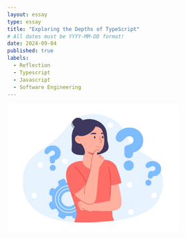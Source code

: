 ```yaml
---
layout: essay
type: essay
title: "Exploring the Depths of TypeScript"
# All dates must be YYYY-MM-DD format!
date: 2024-09-04
published: true
labels:
  - Reflection
  - Typescript
  - Javascript
  - Software Engineering
---
```


<img width="400px" class="rounded float-start pe-4" src="../img/Reflection.jpg">



